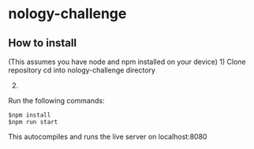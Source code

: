 # nology-challenge

## How to install

(This assumes you have node and npm installed on your device)
1)
Clone repository
cd into nology-challenge directory

2)
Run the following commands:
```
$npm install
$npm run start

```

This autocompiles and runs the live server on localhost:8080

